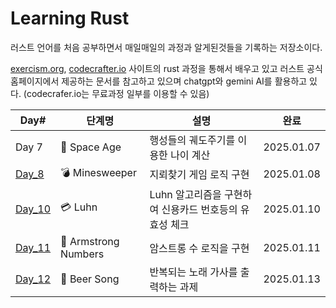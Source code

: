 # Learning Rust

러스트 언어를 처음 공부하면서 매일매일의 과정과 알게된것들을 기록하는 저장소이다.

[exercism.org](https://exercism.org/tracks/rust "exercism.org"), [codecrafter.io](https://app.codecrafters.io/catalog, "codecrafter.io") 사이트의 rust 과정을 통해서 배우고 있고 러스트 공식 홈페이지에서 제공하는 문서를 참고하고 있으며 chatgpt와 gemini AI를 활용하고 있다. (codecrafer.io는 무료과정 일부를 이용할 수 있음)

| Day#                                    | 단계명                  | 설명                               | 완료         |
| --------------------------------------- | -------------------- | -------------------------------- | ---------- |
| Day 7                                   | 🚀 Space Age         | 행성들의 궤도주기를 이용한 나이 계산             | 2025.01.07 |
| [Day_8](Day_8_Minesweeper.md)           | 💣 Minesweeper       | 지뢰찾기 게임 로직 구현                    | 2025.01.08 |
| [Day_10](Day_10_Luhn.md)                | 💳 Luhn              | Luhn 알고리즘을 구현하여 신용카드 번호등의 유효성 체크 | 2025.01.10 |
| [Day_11](Day_11_Armstrong%20Numbers.md) | 🔢 Armstrong Numbers | 암스트롱 수 로직을 구현                    | 2025.01.11 |
| [Day_12](Day_12_Beer%20Song.md)         | 🍺 Beer Song         | 반복되는 노래 가사를 출력하는 과제              | 2025.01.13 |




